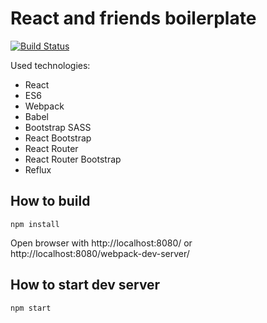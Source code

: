 # React and friends boilerplate

[![Build Status](https://travis-ci.org/ezand/react-router-bootstrap-reflux-webpack-boilerplate.svg?branch=master)](https://travis-ci.org/ezand/react-router-bootstrap-reflux-webpack-boilerplate)

Used technologies:  

- React
- ES6
- Webpack
- Babel
- Bootstrap SASS
- React Bootstrap
- React Router
- React Router Bootstrap
- Reflux

## How to build

```
npm install
```

Open browser with http://localhost:8080/ or http://localhost:8080/webpack-dev-server/

## How to start dev server

`npm start`
